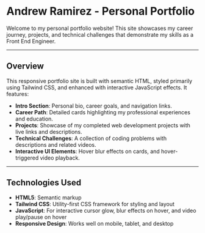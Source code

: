 # Andrew Ramirez - Personal Portfolio

Welcome to my personal portfolio website! This site showcases my career journey, projects, and technical challenges that demonstrate my skills as a Front End Engineer.

---

## Overview

This responsive portfolio site is built with semantic HTML, styled primarily using Tailwind CSS, and enhanced with interactive JavaScript effects. It features:

- **Intro Section**: Personal bio, career goals, and navigation links.
- **Career Path**: Detailed cards highlighting my professional experiences and education.
- **Projects**: Showcase of my completed web development projects with live links and descriptions.
- **Technical Challenges**: A collection of coding problems with descriptions and related videos.
- **Interactive UI Elements**: Hover blur effects on cards, and hover-triggered video playback.

---


## Technologies Used

- **HTML5**: Semantic markup
- **Tailwind CSS**: Utility-first CSS framework for styling and layout
- **JavaScript**: For interactive cursor glow, blur effects on hover, and video play/pause on hover
- **Responsive Design**: Works well on mobile, tablet, and desktop
